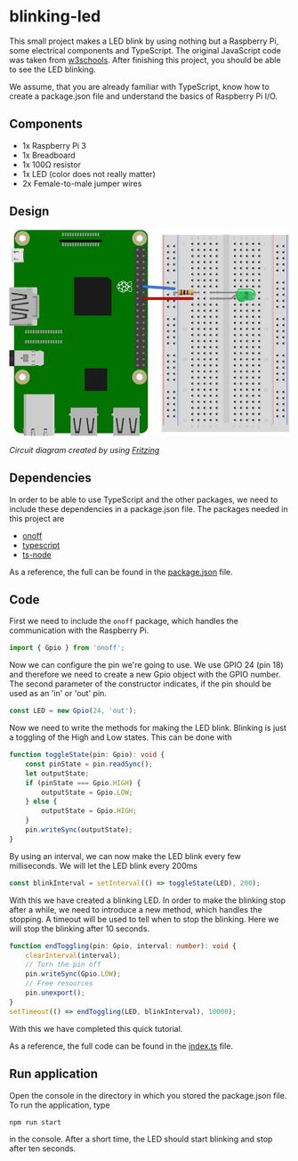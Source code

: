 # blinking-led
This small project makes a LED blink by using nothing but a Raspberry Pi, some electrical components and 
TypeScript.
The original JavaScript code was taken from [w3schools](https://www.w3schools.com/nodejs/nodejs_raspberrypi_blinking_led.asp).
After finishing this project, you should be able to see the LED blinking.

We assume, that you are already familiar with TypeScript, know how to create a package.json file and understand
the basics of Raspberry Pi I/O. 

## Components
- 1x Raspberry Pi 3
- 1x Breadboard
- 1x 100&Omega; resistor
- 1x LED (color does not really matter)
- 2x Female-to-male jumper wires

## Design
![Fritzing diagram of the blinking LED example](./images/raspberry_blinking_led.svg)

*Circuit diagram created by using [Fritzing](https://fritzing.org/home/)*

## Dependencies
In order to be able to use TypeScript and the other packages, we need to include these dependencies in a package.json file.
The packages needed in this project are

- [onoff](https://www.npmjs.com/package/onoff)
- [typescript](https://www.npmjs.com/package/typescript)
- [ts-node](https://www.npmjs.com/package/ts-node)

As a reference, the full can be found in the [package.json](./package.json) file.

## Code
First we need to include the `onoff` package, which handles the communication with the Raspberry Pi.
```typescript
import { Gpio } from 'onoff';
``` 
Now we can configure the pin we're going to use.
We use GPIO 24 (pin 18) and therefore we need to create a new Gpio object with the GPIO number.
The second parameter of the constructor indicates, if the pin should be used as an 'in' or 'out' pin.
```typescript
const LED = new Gpio(24, 'out');
``` 
Now we need to write the methods for making the LED blink.
Blinking is just a toggling of the High and Low states.
This can be done with
```typescript
function toggleState(pin: Gpio): void {
    const pinState = pin.readSync();
    let outputState;
    if (pinState === Gpio.HIGH) {
        outputState = Gpio.LOW;
    } else {
        outputState = Gpio.HIGH;
    }
    pin.writeSync(outputState);
}
```
By using an interval, we can now make the LED blink every few milliseconds.
We will let the LED blink every 200ms
```typescript
const blinkInterval = setInterval(() => toggleState(LED), 200);
```
With this we have created a blinking LED.
In order to make the blinking stop after a while, we need to introduce a new method, which handles the stopping.
A timeout will be used to tell when to stop the blinking.
Here we will stop the blinking after 10 seconds.
```typescript
function endToggling(pin: Gpio, interval: number): void {
    clearInterval(interval);
    // Turn the pin off
    pin.writeSync(Gpio.LOW);
    // Free resources
    pin.unexport();
}
setTimeout(() => endToggling(LED, blinkInterval), 10000);
```
With this we have completed this quick tutorial.

As a reference, the full code can be found in the [index.ts](./src/index.ts) file.

## Run application
Open the console in the directory in which you stored the package.json file.
To run the application, type
```
npm run start
```
in the console.
After a short time, the LED should start blinking and stop after ten seconds.
